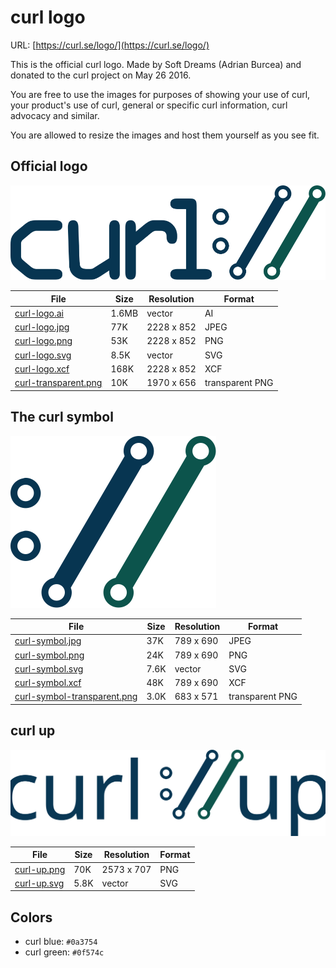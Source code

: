 curl logo
=========

URL: [https://curl.se/logo/](https://curl.se/logo/)

This is the official curl logo. Made by Soft Dreams (Adrian Burcea) and
donated to the curl project on May 26 2016.

You are free to use the images for purposes of showing your use of curl, your
product's use of curl, general or specific curl information, curl advocacy and
similar.

You are allowed to resize the images and host them yourself as you see fit.

## Official logo

[![curl logo](curl-logo.svg)]()

| File | Size | Resolution | Format |
|------|------|------------|---------|
| [curl-logo.ai](curl-logo.ai)   | 1.6MB | vector | AI |
| [curl-logo.jpg](curl-logo.jpg) | 77K   | 2228 x 852 | JPEG |
| [curl-logo.png](curl-logo.png) | 53K   | 2228 x 852 | PNG |
| [curl-logo.svg](curl-logo.svg) | 8.5K  | vector | SVG |
| [curl-logo.xcf](curl-logo.xcf) | 168K  | 2228 x 852 | XCF |
| [curl-transparent.png](curl-transparent.png) | 10K | 1970 x 656 | transparent PNG |

## The curl symbol

[![curl symbol](curl-symbol.svg)]()

| File | Size | Resolution | Format |
|------|------|------------|---------|
| [curl-symbol.jpg](curl-symbol.jpg)  | 37K | 789 x 690 | JPEG |
| [curl-symbol.png](curl-symbol.png) | 24K | 789 x 690 | PNG |
| [curl-symbol.svg](curl-symbol.svg) | 7.6K | vector | SVG |
| [curl-symbol.xcf](curl-symbol.xcf) | 48K | 789 x 690 | XCF |
| [curl-symbol-transparent.png](curl-symbol-transparent.png) | 3.0K | 683 x 571 |  transparent PNG |

## curl up

[![curl up logo](curl-up.svg)]()

| File | Size | Resolution | Format |
|------|------|------------|---------|
| [curl-up.png](curl-up.png) | 70K | 2573 x 707 | PNG |
| [curl-up.svg](curl-up.svg) | 5.8K | vector | SVG |

## Colors

- curl blue: `#0a3754`
- curl green: `#0f574c`
